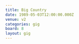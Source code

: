```yaml
---
title: Big Country
date: 1989-05-03T12:00:00.000Z
venue: v2
categories: gig
board: 8
layout: gig
---
```


